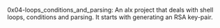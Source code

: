 0x04-loops_conditions_and_parsing: An alx project that deals with shell loops, conditions and parsing. It starts with generating an RSA key-pair.

